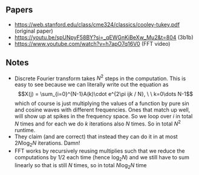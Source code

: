 ## Papers

- https://web.stanford.edu/class/cme324/classics/cooley-tukey.pdf (original paper)
- https://youtu.be/spUNpyF58BY?si=_qEWGnKiBeXw_Mu2&t=804 (3b1b)
- https://www.youtube.com/watch?v=h7apO7q16V0 (FFT video)

## Notes

- Discrete Fourier transform takes $N^2$ steps in the computation. This is easy to see because we can literally write out the equation as $$X(j) = \sum_{i=0}^{N-1}A(k)\cdot e^{2\pi ijk / N}, \ \ k=0\dots N-1$$ which of course is just multiplying the values of a function by pure sin and cosine waves with different frequencies. Ones that match up well, will show up at spikes in the frequency space. So we loop over $i$ in total $N$ times and for each we do $k$ iterations also $N$ times. So in total $N^2$ runtime.
- They claim (and are correct) that instead they can do it in at most $2N \log_2 N$ iterations. Damn!
- FFT works by recursively reusing multiplies such that we reduce the computations by 1/2 each time (hence $\log_2 N$) and we still have to sum linearly so that is still $N$ times, so in total $N \log_2 N$ time 